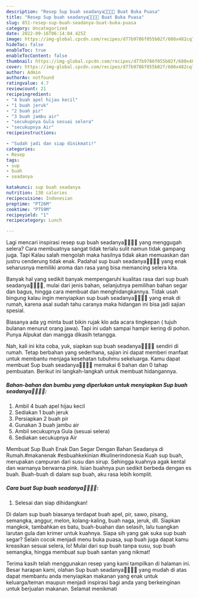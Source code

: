 ```yaml
---
description: "Resep Sup buah seadanya🍨🍏🍊🍐 Buat Buka Puasa"
title: "Resep Sup buah seadanya🍨🍏🍊🍐 Buat Buka Puasa"
slug: 851-resep-sup-buah-seadanya-buat-buka-puasa
category: Uncategorized
date: 2022-09-16T06:14:04.425Z
image: https://img-global.cpcdn.com/recipes/d77b9786f055b02f/680x482cq70/sup-buah-seadanya-foto-resep-utama.jpg
hideToc: false
enableToc: true
enableTocContent: false
thumbnail: https://img-global.cpcdn.com/recipes/d77b9786f055b02f/680x482cq70/sup-buah-seadanya-foto-resep-utama.jpg
cover: https://img-global.cpcdn.com/recipes/d77b9786f055b02f/680x482cq70/sup-buah-seadanya-foto-resep-utama.jpg
author: Admin
authorAv: notfound
ratingvalue: 4.7
reviewcount: 21
recipeingredient:
- "4 buah apel hijau kecil"
- "1 buah jeruk"
- "2 buah pir"
- "3 buah jambu air"
- "secukupnya Gula sesuai selera"
- "secukupnya Air"
recipeinstructions:

- "Sudah jadi dan siap dinikmati!"
categories:
- Resep
tags:
- sup
- buah
- seadanya

katakunci: sup buah seadanya 
nutrition: 130 calories
recipecuisine: Indonesian
preptime: "PT26M"
cooktime: "PT59M"
recipeyield: "1"
recipecategory: Lunch

---
```



Lagi mencari inspirasi resep sup buah seadanya🍨🍏🍊🍐 yang menggugah selera? Cara membuatnya sangat tidak terlalu sulit namun tidak gampang juga. Tapi Kalau salah mengolah maka hasilnya tidak akan memuaskan dan justru cenderung tidak enak. Padahal sup buah seadanya🍨🍏🍊🍐 yang enak seharusnya memiliki aroma dan rasa yang bisa memancing selera kita.


Banyak hal yang sedikit banyak mempengaruhi kualitas rasa dari sup buah seadanya🍨🍏🍊🍐, mulai dari jenis bahan, selanjutnya pemilihan bahan segar dan bagus, hingga cara membuat dan menghidangkannya. Tidak usah bingung kalau ingin menyiapkan sup buah seadanya🍨🍏🍊🍐 yang enak di rumah, karena asal sudah tahu caranya maka hidangan ini bisa jadi sajian spesial.

Biasanya ada yg minta buat bikin rujak klo ada acara tingkepan ( tujuh bulanan menurut orang jawa). Tapi ini udah sampai hampir kering di pohon. Punya Alpukat dan mangga dikasih tetangga.


Nah, kali ini kita coba, yuk, siapkan sup buah seadanya🍨🍏🍊🍐 sendiri di rumah. Tetap berbahan yang sederhana, sajian ini dapat memberi manfaat untuk membantu menjaga kesehatan tubuhmu sekeluarga. Kamu dapat membuat Sup buah seadanya🍨🍏🍊🍐 memakai 6 bahan dan 0 tahap pembuatan. Berikut ini langkah-langkah untuk membuat hidangannya.

<!--inarticleads1-->

##### Bahan-bahan dan bumbu yang diperlukan untuk menyiapkan Sup buah seadanya🍨🍏🍊🍐:

1. Ambil 4 buah apel hijau kecil
1. Sediakan 1 buah jeruk
1. Persiapkan 2 buah pir
1. Gunakan 3 buah jambu air
1. Ambil secukupnya Gula (sesuai selera)
1. Sediakan secukupnya Air


Membuat Sup Buah Enak Dan Segar Dengan Bahan Seadanya di Rumah.#makanenak #esbuahkekinian #kulinerindonesia Kuah sup buah, merupakan campuran dari susu dan sirup. Sehingga kuahnya agak kental dan warnanya berwarna pink. Isian buahnya pun sedikit berbeda dengan es buah. Buah-buah di dalam sup buah, aku rasa lebih komplit. 

<!--inarticleads2-->

##### Cara buat Sup buah seadanya🍨🍏🍊🍐:


1. Selesai dan siap dihidangkan!

Di dalam sup buah biasanya terdapat buah apel, pir, sawo, pisang, semangka, anggur, melon, kolang-kaling, buah naga, jeruk, dll. Siapkan mangkok, tambahkan es batu, buah-buahan dan selasih, lalu tuangkan larutan gula dan krimer untuk kuahnya. Siapa sih yang gak suka sup buah segar? Selain cocok menjadi menu buka puasa, sup buah juga dapat kamu kreasikan sesuai selera, lo! Mulai dari sup buah tanpa susu, sup buah semangka, hingga membuat sup buah santan yang nikmat! 

Terima kasih telah menggunakan resep yang kami tampilkan di halaman ini. Besar harapan kami, olahan Sup buah seadanya🍨🍏🍊🍐 yang mudah di atas dapat membantu anda menyiapkan makanan yang enak untuk keluarga/teman maupun menjadi inspirasi bagi anda yang berkeinginan untuk berjualan makanan. Selamat menikmati
